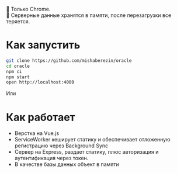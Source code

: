 🤘 Только Chrome. <br>
👻 Серверные данные хранятся в памяти, после перезагрузки все теряется.

# Как запустить

```sh
git clone https://github.com/mishaberezin/oracle
cd oracle
npm ci
npm start
open http://localhost:4000
```

Или

# Как работает

- Верстка на Vue.js
- ServiceWorker кеширует статику и обеспечивает отложенную регистрацию через Background Sync
- Сервер на Express, раздает статику, плюс авторизация и аутентификация через токен.
- В качестве базы данных объект в памяти

